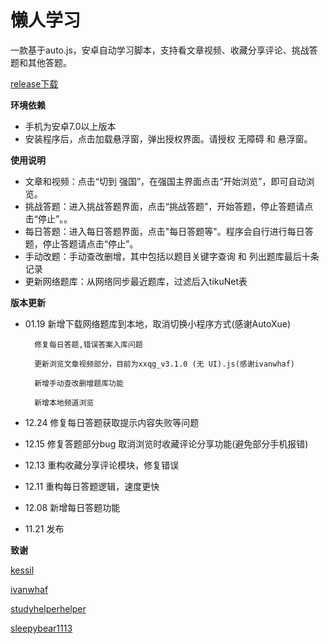# 懒人学习

一款基于auto.js，安卓自动学习脚本，支持看文章视频、收藏分享评论、挑战答题和其他答题。

[release下载](https://github.com/lgpersonal/LazyStudy/releases/)

**环境依赖**

- 手机为安卓7.0以上版本
- 安装程序后，点击加载悬浮窗，弹出授权界面。请授权 无障碍 和 悬浮窗。

**使用说明**

- 文章和视频：点击“切到 强国”，在强国主界面点击“开始浏览”，即可自动浏览。
- 挑战答题：进入挑战答题界面，点击“挑战答题”，开始答题，停止答题请点击“停止”。。
- 每日答题：进入每日答题界面，点击"每日答题等"。程序会自行进行每日答题，停止答题请点击“停止”。
- 手动改题：手动查改删增，其中包括以题目关键字查询 和 列出题库最后十条记录
- 更新网络题库：从网络同步最近题库，过滤后入tikuNet表

**版本更新**

- 01.19 新增下载网络题库到本地，取消切换小程序方式(感谢AutoXue)  

        修复每日答题,错误答案入库问题  

        更新浏览文章视频部分，目前为xxqg_v3.1.0 (无 UI).js(感谢ivanwhaf)  

        新增手动查改删增题库功能  

        新增本地频道浏览  
        
- 12.24 修复每日答题获取提示内容失败等问题
- 12.15 修复答题部分bug 取消浏览时收藏评论分享功能(避免部分手机报错)
- 12.13 重构收藏分享评论模块，修复错误
- 12.11 重构每日答题逻辑，速度更快
- 12.08 新增每日答题功能
- 11.21 发布

**致谢**

[kessil](https://github.com/kessil/AutoXue)

[ivanwhaf](https://github.com/ivanwhaf/xxqg-helper)

[studyhelperhelper](https://github.com/studyhelperhelper/studyhelper)

[sleepybear1113](https://github.com/sleepybear1113/taobaoVisitingVenues)

